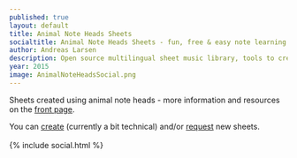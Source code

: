 ```yaml
---
published: true
layout: default
title: Animal Note Heads Sheets
socialtitle: Animal Note Heads Sheets - fun, free & easy note learning
author: Andreas Larsen
description: Open source multilingual sheet music library, tools to create your own sheet music, iOS app and much more - all free. 
year: 2015
image: AnimalNoteHeadsSocial.png
---
```

Sheets created using animal note heads - more information and resources on the [front page](http://animalnoteheads.com).  

You can [create](https://github.com/andreaslarsen/animalnoteheads/tree/Lilypond) (currently a bit technical) and/or [request](http://www.reddit.com/r/AnimalNoteHeads/) new sheets.<br><br>
{% include social.html %}